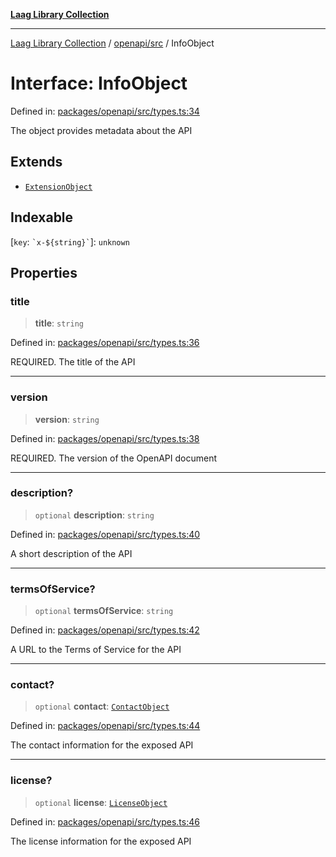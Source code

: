 [**Laag Library Collection**](../../../README.md)

***

[Laag Library Collection](../../../modules.md) / [openapi/src](../README.md) / InfoObject

# Interface: InfoObject

Defined in: [packages/openapi/src/types.ts:34](https://github.com/bschwarz/laag/blob/fbbd59f53b1467155cca720fc2d13c5cf1b8ba8f/packages/openapi/src/types.ts#L34)

The object provides metadata about the API

## Extends

- [`ExtensionObject`](../../../@laag/core/interfaces/ExtensionObject.md)

## Indexable

\[`key`: `` `x-${string}` ``\]: `unknown`

## Properties

### title

> **title**: `string`

Defined in: [packages/openapi/src/types.ts:36](https://github.com/bschwarz/laag/blob/fbbd59f53b1467155cca720fc2d13c5cf1b8ba8f/packages/openapi/src/types.ts#L36)

REQUIRED. The title of the API

***

### version

> **version**: `string`

Defined in: [packages/openapi/src/types.ts:38](https://github.com/bschwarz/laag/blob/fbbd59f53b1467155cca720fc2d13c5cf1b8ba8f/packages/openapi/src/types.ts#L38)

REQUIRED. The version of the OpenAPI document

***

### description?

> `optional` **description**: `string`

Defined in: [packages/openapi/src/types.ts:40](https://github.com/bschwarz/laag/blob/fbbd59f53b1467155cca720fc2d13c5cf1b8ba8f/packages/openapi/src/types.ts#L40)

A short description of the API

***

### termsOfService?

> `optional` **termsOfService**: `string`

Defined in: [packages/openapi/src/types.ts:42](https://github.com/bschwarz/laag/blob/fbbd59f53b1467155cca720fc2d13c5cf1b8ba8f/packages/openapi/src/types.ts#L42)

A URL to the Terms of Service for the API

***

### contact?

> `optional` **contact**: [`ContactObject`](ContactObject.md)

Defined in: [packages/openapi/src/types.ts:44](https://github.com/bschwarz/laag/blob/fbbd59f53b1467155cca720fc2d13c5cf1b8ba8f/packages/openapi/src/types.ts#L44)

The contact information for the exposed API

***

### license?

> `optional` **license**: [`LicenseObject`](LicenseObject.md)

Defined in: [packages/openapi/src/types.ts:46](https://github.com/bschwarz/laag/blob/fbbd59f53b1467155cca720fc2d13c5cf1b8ba8f/packages/openapi/src/types.ts#L46)

The license information for the exposed API
